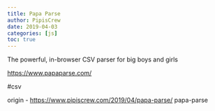 ```yaml
---
title: Papa Parse
author: PipisCrew
date: 2019-04-03
categories: [js]
toc: true
---
```


The powerful, in-browser CSV parser for big boys and girls

https://www.papaparse.com/

#csv

origin - https://www.pipiscrew.com/2019/04/papa-parse/ papa-parse
